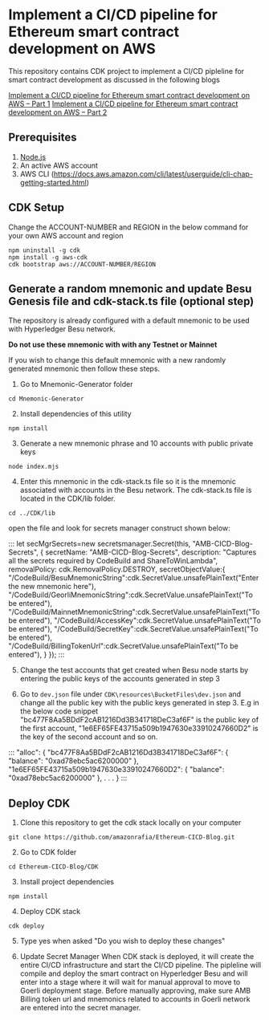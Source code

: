 # Implement a CI/CD pipeline for Ethereum smart contract development on AWS 
This repository contains CDK project to implement a CI/CD pipleline for smart contract development as discussed in the following blogs

[Implement a CI/CD pipeline for Ethereum smart contract development on AWS – Part 1](https://aws.amazon.com/blogs/database/implement-a-ci-cd-pipeline-for-ethereum-smart-contract-development-on-aws-part-1/)
[Implement a CI/CD pipeline for Ethereum smart contract development on AWS – Part 2](https://aws.amazon.com/blogs/database/implement-a-ci-cd-pipeline-for-ethereum-smart-contract-development-on-aws-part-2/)


## Prerequisites

1. [Node.js](https://nodejs.org)
2. An active AWS account
3. AWS CLI (https://docs.aws.amazon.com/cli/latest/userguide/cli-chap-getting-started.html)

## CDK Setup

Change the ACCOUNT-NUMBER and REGION in the below command for your own AWS account and region

```console
npm uninstall -g cdk
npm install -g aws-cdk
cdk bootstrap aws://ACCOUNT-NUMBER/REGION 
```
## Generate a random mnemonic and update Besu Genesis file and cdk-stack.ts file (optional step)
The repository is already configured with a default mnemonic to be used with Hyperledger Besu network. 

**Do not use these mnemonic with with any Testnet or Mainnet**

If you wish to change this default mnemonic with a new randomly generated mnemonic then follow these steps. 

1. Go to Mnemonic-Generator folder 
```console
cd Mnemonic-Generator
```
2. Install dependencies of this utility
```console
npm install
```
3. Generate a new mnemonic phrase and 10 accounts with public private keys
```console
node index.mjs
```
4. Enter this mnemonic in the cdk-stack.ts file so it is the mnemonic associated with accounts in the Besu network. The cdk-stack.ts file is located in the CDK/lib folder.
```console
cd ../CDK/lib
```
open the file and look for secrets manager construct shown below:

:::
 let secMgrSecrets=new secretsmanager.Secret(this, "AMB-CICD-Blog-Secrets", {
      secretName: "AMB-CICD-Blog-Secrets",
      description: "Captures all the secrets required by CodeBuild and ShareToWinLambda",
      removalPolicy: cdk.RemovalPolicy.DESTROY,
      secretObjectValue:{
        "/CodeBuild/BesuMnemonicString":cdk.SecretValue.unsafePlainText("Enter the new mnemonic here"),
        "/CodeBuild/GeorliMnemonicString":cdk.SecretValue.unsafePlainText("To be entered"),
        "/CodeBuild/MainnetMnemonicString":cdk.SecretValue.unsafePlainText("To be entered"),
        "/CodeBuild/AccessKey":cdk.SecretValue.unsafePlainText("To be entered"),
        "/CodeBuild/SecretKey":cdk.SecretValue.unsafePlainText("To be entered"),
        "/CodeBuild/BillingTokenUrl":cdk.SecretValue.unsafePlainText("To be entered"),
      }
    });
:::

5. Change the test accounts that get created when Besu node starts by entering the public keys of the accounts generated in step 3

6. Go to `dev.json` file under `CDK\resources\BucketFiles\dev.json` and change all the public key with the public keys generated in step 3. E.g in the below code snippet "bc477F8Aa5BDdF2cAB1216Dd3B341718DeC3af6F" is the public key of the first account, "1e6EF65FE43715a509b1947630e33910247660D2" is the key of the second account and so on. 

:::
"alloc": {
      "bc477F8Aa5BDdF2cAB1216Dd3B341718DeC3af6F": {
        "balance": "0xad78ebc5ac6200000"
      },
      "1e6EF65FE43715a509b1947630e33910247660D2": {
        "balance": "0xad78ebc5ac6200000"
      },
      .
      .
      .
    }
:::

## Deploy CDK

1. Clone this repository to get the cdk stack locally on your computer

```console
git clone https://github.com/amazonrafia/Ethereum-CICD-Blog.git
```
2. Go to CDK folder
```console
cd Ethereum-CICD-Blog/CDK
```
3. Install project dependencies
```console
npm install
```
4. Deploy CDK stack
```console
cdk deploy
```
5. Type yes when asked "Do you wish to deploy these changes"

6. Update Secret Manager
When CDK stack is deployed, it will create the entire CI/CD infrastructure and start the CI/CD pipeline. The pipleline will compile and deploy the smart contract on Hyperledger Besu and will enter into a stage where it will wait for manual approval to move to Goerli deployment stage. Before manually approving, make sure AMB Billing token url and mnemonics related to accounts in Goerli network are entered into the secret manager. 
